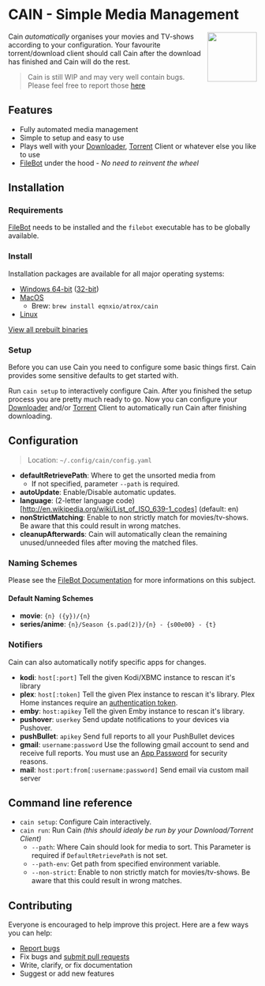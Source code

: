# CAIN - Simple Media Management
[<img src="https://files.atrox.me/selif/scroll.png" align="right" width="100">](https://github.com/Atrox/cain)

Cain *automatically* organises your movies and TV-shows according to your configuration.
Your favourite torrent/download client should call Cain after the download has finished and Cain will do the rest.

> Cain is still WIP and may very well contain bugs. Please feel free to report those [here][issues]

## Features
- Fully automated media management
- Simple to setup and easy to use
- Plays well with your [Downloader][download-client], [Torrent][torrent-client] Client or whatever else you like to use
- [FileBot][filebot] under the hood - *No need to reinvent the wheel*

## Installation

### Requirements
[FileBot][filebot] needs to be installed and the `filebot` executable has to be globally available.

### Install
Installation packages are available for all major operating systems:
- [Windows 64-bit][dl-win-64] ([32-bit][dl-win-32])
- [MacOS][dl-mac]
    - Brew: `brew install eqnxio/atrox/cain`
- [Linux][dl-linux]

[View all prebuilt binaries][dl-page]

### Setup
Before you can use Cain you need to configure some basic things first. Cain provides some sensitive defaults to get started with.

Run `cain setup` to interactively configure Cain. After you finished the setup process you are pretty much ready to go.
Now you can configure your [Downloader][download-client] and/or [Torrent][torrent-client] Client to automatically run Cain after finishing downloading.

## Configuration
> Location: `~/.config/cain/config.yaml`

- **defaultRetrievePath**: Where to get the unsorted media from
    - If not specified, parameter `--path` is required.
- **autoUpdate**: Enable/Disable automatic updates.
- **language**: (2-letter language code)[http://en.wikipedia.org/wiki/List_of_ISO_639-1_codes] (default: en)
- **nonStrictMatching**: Enable to non strictly match for movies/tv-shows. Be aware that this could result in wrong matches.
- **cleanupAfterwards**: Cain will automatically clean the remaining unused/unneeded files after moving the matched files.

### Naming Schemes
Please see the [FileBot Documentation][filebot-naming] for more informations on this subject.

#### Default Naming Schemes
- **movie**: `{n} ({y})/{n}`
- **series/anime**: `{n}/Season {s.pad(2)}/{n} - {s00e00} - {t}`

### Notifiers
Cain can also automatically notify specific apps for changes.

- **kodi**: `host[:port]` Tell the given Kodi/XBMC instance to rescan it's library
- **plex**: `host[:token]` Tell the given Plex instance to rescan it's library. Plex Home instances require an [authentication token](https://support.plex.tv/hc/en-us/articles/204059436-Finding-your-account-token-X-Plex-Token).
- **emby**: `host:apikey` Tell the given Emby instance to rescan it's library.
- **pushover**: `userkey` Send update notifications to your devices via Pushover.
- **pushBullet**: `apikey` Send full reports to all your PushBullet devices
- **gmail**: `username:password` Use the following gmail account to send and receive full reports. You must use an [App Password](https://support.google.com/accounts/answer/185833?hl=en) for security reasons.
- **mail**: `host:port:from[:username:password]` Send email via custom mail server

## Command line reference
- `cain setup`: Configure Cain interactively.
- `cain run`: Run Cain *(this should idealy be run by your Download/Torrent Client)*
    - `--path`: Where Cain should look for media to sort. This Parameter is required if `DefaultRetrievePath` is not set.
    - `--path-env`: Get path from specified environment variable.
    - `--non-strict`: Enable to non strictly match for movies/tv-shows. Be aware that this could result in wrong matches.

## Contributing

Everyone is encouraged to help improve this project. Here are a few ways you can help:

- [Report bugs][issues]
- Fix bugs and [submit pull requests][pulls]
- Write, clarify, or fix documentation
- Suggest or add new features

[dl-win-64]: https://bin.equinox.io/c/Dyvh1T2kPn/cain-stable-windows-amd64.msi
[dl-win-32]: https://bin.equinox.io/c/Dyvh1T2kPn/cain-stable-windows-386.msi
[dl-mac]: https://bin.equinox.io/c/Dyvh1T2kPn/cain-stable-darwin-amd64.pkg
[dl-linux]: https://dl.equinox.io/atrox/cain/stable
[dl-page]: https://dl.equinox.io/atrox/cain/stable

[filebot]: http://www.filebot.net/
[filebot-naming]: http://www.filebot.net/naming.html

[download-client]: https://github.com/Atrox/cain/wiki/Download-Clients
[torrent-client]: https://github.com/Atrox/cain/wiki/Torrent-Clients

[issues]: https://github.com/atrox/cain/issues
[pulls]: https://github.com/atrox/cain/pulls